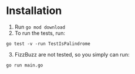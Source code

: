 # Installation
1. Run `go mod download`
2. To run the tests, run:
  ```
  go test -v -run TestIsPalindrome
  ```
3. FizzBuzz are not tested, so you simply can run:
  ```
  go run main.go
  ```